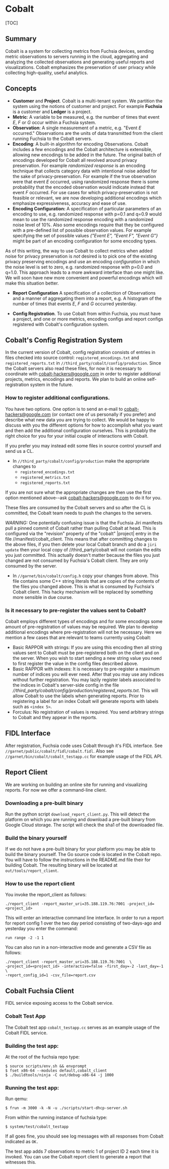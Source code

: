 # Cobalt

[TOC]

## Summary
Cobalt is a system for collecting metrics from Fuchsia devices, sending
metric observations to servers running in the cloud, aggregating and analyzing
the collected observations and generating useful reports and visualizations.
Cobalt emphasizes the preservation of user privacy while collecting
high-quality, useful analytics.

## Concepts

* **Customer** and **Project**. Cobalt is a multi-tenant system. We partition
the system using the notions of customer and project. For example
**Fuchsia** is a customer and **Ledger** is a project.
* **Metric**: A variable to be measured, e.g. the number of times that event
*E*, *F* or *G* occur within a Fuchsia system.
* **Observation**: A single measurement of a metric, e.g. "Event *E* occurred."
Observations are the units of data transmitted from the client running Fuchsia
to the Cobalt servers.
* **Encoding**: A built-in algorithm for encoding Observations. Cobalt includes
a few encodings and the Cobalt architecture is extensible, allowing new
encodings to be added in the future. The original batch of encodings developed
for Cobalt all revolved around privacy preservation. For example
*randomized response* is an encoding technique that collects category data with
intentional noise added for the sake of privacy-preservation. For example if
the true observation were that event *E* occurred, using randomized response
there is some probability that the encoded observation would indicate instead
that event *F* occurred. For use cases for which privacy-preservation is not
feasible or relevant, we are now developing additional encodings which
emphasize expressiveness, accuracy and ease of use.
* **Encoding Configuration:** A specification of particular parameters of an
encoding to use, e.g. randomized response with p=0.1 and q=0.9 would mean to
use the randomized response encoding with a randomized noise level of 10%.
Also some encodings require that they be configured with a pre-defined list
of possible observation values. For example specifying the set of possible
values *{"Event E", "Event F", "Event G"}* might be part of an encoding
configuration for some encoding types.

As of this writing,  the way to use Cobalt to collect metrics when added noise
for privacy preservation is *not* desired is to pick one of the existing privacy
preserving encodings and use an encoding *configuration* in
which the noise level is set to zero, e.g. randomized response with p=0.0 and
q=1.0. This approach leads to a more awkward interface than one might like.
We will soon have new more convenient and powerful encodings which will make
this situation better.
* **Report Configuration** A specification of a collection of Observations
and a manner of aggregating them into a report, e.g. A histogram of the
number of times that events *E*, *F* and *G* occurred yesterday.

* **Config Registration**. To use Cobalt from within Fuchsia, you must have a
project, and one or more metrics, encoding configs and report configs
registered with Cobalt's configuration system.

## Cobalt's Config Registration System
In the current version of Cobalt, config registration consists of entries in
files checked into source control: `registered_encodings.txt` and
`registered_reports.txt` in `//third_party/cobalt/config/production`. Since the
Cobalt servers also read these files, for now it is necessary to coordinate with
cobalt-hackers@google.com in order to register additional projects, metrics,
encodings and reports. We plan to build an online self-registration system in
the future.

### How to register additional configurations.

You have two options. One option is to send an e-mail to
cobalt-hackers@google.com (or contact one of us personally if you prefer)
and describe what new data you are trying to collect. We would be happy
to discuss with you the different options for how to accomplish what you
want and then add the additional configuration ourselves. This is probably
the right choice for you for your initial couple of interactions with
Cobalt.

If you prefer you may instead edit some files in source control yourself
and send us a CL.

* In `//third_party/cobalt/config/production` make the appropriate changes to
  * `registered_encodings.txt`
  * `registered_metrics.txt`
  * `registered_reports.txt`

If you are not sure what the appropriate changes are then use the first option
mentioned above--ask cobalt-hackers@google.com to do it for you.

These files are consumed by the Cobalt servers and so after the CL is committed,
the Cobalt team needs to push the changes to the servers.

*WARNING:* One potentially confusing issue is that the Fuchsia Jiri manifests
pull a pinned commit of Cobalt rather than pulling Cobalt at head. This is
configured via the "revision" property of the "cobalt" |project| entry in the
file //manifest/cobalt_client. This means that after committing
changes to the above files, if you then delete your local Cobalt branch and
do a `jiri update` then your local copy of //third_party/cobalt will not contain
the edits you just committed. This actually doesn't matter because the files you
just changed are not consumed by Fuchsia's Cobalt client. They are only consumed
by the server.

* In `//garnet/bin/cobalt/config.h` copy your changes from above. This file
contains some C++ string literals that are copies of the contents of the files
you changed above. This is what is consumed by Fuchsia's Cobalt client. This
hacky mechanism will be replaced by something more sensible in due course.

### Is it necessary to pre-register the values sent to Cobalt?
Cobalt employs different types of encodings and for some encodings some amount
of pre-registration of values may be required. We plan to develop additional
encodings where pre-registration will not be necessary. Here we mention a few
cases that are relevant to teams currently using Cobalt:
  * Basic RAPPOR with strings: If you are using this encoding then all string
    values sent to Cobalt must be pre-registered both on the client and on
    the server. When you wish to start sending a new string value you need
    to first register the value in the config files described above.
  * Basic RAPPOR with indexes: It is necessary to pre-register a maximum number
    of indices you will ever need. After that you may use any indices without
    further registration. You may lazily register labels associated to the
    indices in Cobalt's server-side config in the file
    *//third_party/cobalt/config/production/registered_reports.txt*. This will
    allow Cobalt to use the labels when generating reports. Prior to registering
    a label for an index Cobalt will generate reports with labels such as
    `<index 5>`.
  * Forculus: No registration of values is required. You send arbitrary
    strings to Cobalt and they appear in the reports.

## FIDL Interface
After registration, Fuchsia code uses Cobalt through it's FIDL interface.
See `//garnet/public/cobalt/fidl/cobalt.fidl`. Also see
`//garnet/bin/cobalt/cobalt_testapp.cc` for example usage of the FIDL
API.

## Report Client

We are working on building an online site for running and visualizing reports.
For now we offer a command-line client.

### Downloading a pre-built binary
Run the python script `download_report_client.py`. This will detect the platform
on which you are running and download a pre-built binary from Google Cloud
storage. The script will check the sha1 of the downloaded file.

### Build the binary yourself
If we do not have a pre-built binary for your platform you may be able to
build the binary yourself. The Go source code is located in the Cobalt repo.
You will have to follow the instructions in the README.md file their for
building Cobalt. The resulting binary will be located at
`out/tools/report_client`.

### How to use the report client
You invoke the report_client as follows:
```
./report_client -report_master_uri=35.188.119.76:7001 -project_id=<project_id>
```

This will enter an interactive command line interface.
In order to run a report for report config 1 over the two day period
consisting of two-days-ago and yesterday you enter the command:

```
run range -2 -1 1
```

You can also run in a non-interactive mode and generate a CSV file as follows:
```
./report_client -report_master_uri=35.188.119.76:7001  \
-project_id=<project_id> -interactive=false -first_day=-2 -last_day=-1 \
-report_config_id=1 -csv_file=report.csv
```

## Cobalt Fuchsia Client

FIDL service exposing access to the Cobalt service.

### Cobalt Test App

The Cobalt test app `cobalt_testapp.cc` serves as an example usage of the Cobalt
FIDL service.

### Building the test app:

At the root of the fuchsia repo type:

```
$ source scripts/env.sh && envprompt
$ fset x86-64 --modules default,cobalt_client
$ ./buildtools/ninja -C out/debug-x86-64 -j 1000
```

### Running the test app:

Run qemu:

```
$ frun -m 3000 -k -N -u ./scripts/start-dhcp-server.sh
```

From within the running instance of fuchsia type:

```
$ system/test/cobalt_testapp
```

If all goes fine, you should see log messages with all responses from
Cobalt indicated as `OK.`

The test app adds 7 observations to metric 1 of project ID 2 each time it
is invoked. You can use the Cobalt report client to generate a report
that witnesses this.
